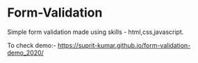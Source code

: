 # Form-Validation

Simple form validation made using skills - html,css,javascript.

To check demo:- https://suprit-kumar.github.io/form-validation-demo_2020/
